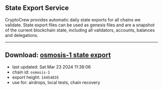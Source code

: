 ## State Export Service
CryptoCrew provides automatic daily state exports for all chains we validate. State export files can be used as genesis files and are a snapshot of the current blockchain state, including all validators, accounts, balances and delegations.

---
**Download: [osmosis-1 state export](https://dl-eu2.ccvalidators.com/SERVICE/osmosis/osmosis-1_export_14454835.json)**
---

- last updated: Sat Mar 23 2024 11:38:06
- chain id: `osmosis-1`
- export height: `14454835`
- use for: airdrops, local tests, chain recovery
